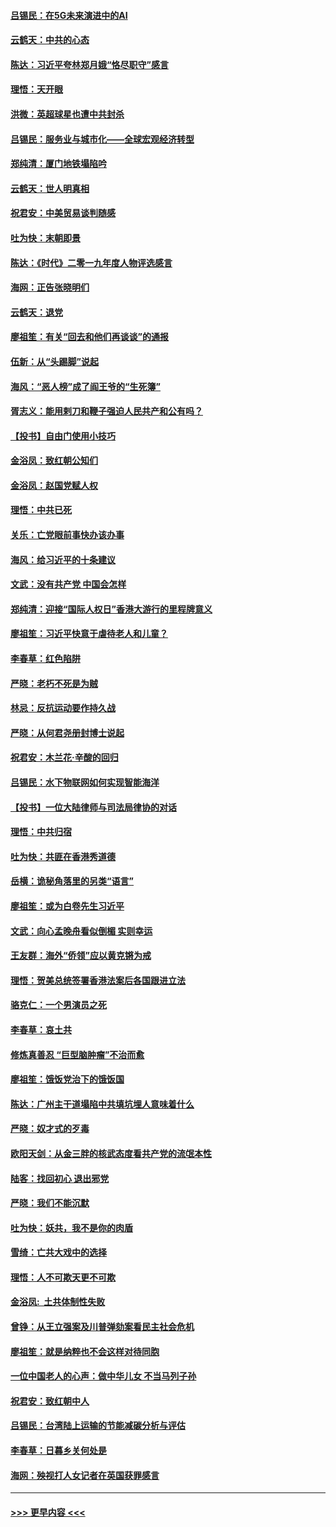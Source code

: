 #### [吕锡民：在5G未来演进中的AI](../pages/nsc993/n11730010.md?t=12190833) 
#### [云鹤天：中共的心态](../pages/nsc993/n11729906.md?t=12190833) 
#### [陈达：习近平夸林郑月娥“恪尽职守”感言](../pages/nsc993/n11729881.md?t=12190833) 
#### [理悟：天开眼](../pages/nsc993/n11729699.md?t=12190833) 
#### [洪微：英超球星也遭中共封杀](../pages/nsc993/n11727243.md?t=12190833) 
#### [吕锡民：服务业与城市化——全球宏观经济转型](../pages/nsc993/n11725845.md?t=12190833) 
#### [郑纯清：厦门地铁塌陷吟](../pages/nsc993/n11725813.md?t=12190833) 
#### [云鹤天：世人明真相](../pages/nsc993/n11725621.md?t=12190833) 
#### [祝君安：中美贸易谈判随感](../pages/nsc993/n11725609.md?t=12190833) 
#### [吐为快：末朝即景](../pages/nsc993/n11723365.md?t=12190833) 
#### [陈达：《时代》二零一九年度人物评选感言](../pages/nsc993/n11723337.md?t=12190833) 
#### [海网：正告张晓明们](../pages/nsc993/n11723228.md?t=12190833) 
#### [云鹤天：退党](../pages/nsc993/n11723056.md?t=12190833) 
#### [廖祖笙：有关“回去和他们再谈谈”的通报](../pages/nsc993/n11722442.md?t=12190833) 
#### [伍新：从“头踢脚”说起](../pages/nsc993/n11722429.md?t=12190833) 
#### [海风：“恶人榜”成了阎王爷的“生死簿”](../pages/nsc993/n11722272.md?t=12190833) 
#### [胥志义：能用剌刀和鞭子强迫人民共产和公有吗？](../pages/nsc993/n11720569.md?t=12190833) 
#### [【投书】自由门使用小技巧](../pages/nsc993/n11720180.md?t=12190833) 
#### [金浴凤：致红朝公知们](../pages/nsc993/n11720563.md?t=12190833) 
#### [金浴凤：赵国党赋人权](../pages/nsc993/n11720533.md?t=12190833) 
#### [理悟：中共已死](../pages/nsc993/n11720233.md?t=12190833) 
#### [关乐：亡党眼前事快办该办事](../pages/nsc993/n11719160.md?t=12190833) 
#### [海风：给习近平的十条建议](../pages/nsc993/n11717616.md?t=12190833) 
#### [文武：没有共产党 中国会怎样](../pages/nsc993/n11717584.md?t=12190833) 
#### [郑纯清：迎接“国际人权日”香港大游行的里程牌意义](../pages/nsc993/n11717417.md?t=12190833) 
#### [廖祖笙：习近平快意于虐待老人和儿童？](../pages/nsc993/n11715313.md?t=12190833) 
#### [李春草：红色陷阱](../pages/nsc993/n11715029.md?t=12190833) 
#### [严晓：老朽不死是为贼](../pages/nsc993/n11712910.md?t=12190833) 
#### [林忌：反抗运动要作持久战](../pages/nsc993/n11712623.md?t=12190833) 
#### [严晓：从何君尧册封博士说起](../pages/nsc993/n11712465.md?t=12190833) 
#### [祝君安：木兰花·辛酸的回归](../pages/nsc993/n11712381.md?t=12190833) 
#### [吕锡民：水下物联网如何实现智能海洋](../pages/nsc993/n11711158.md?t=12190833) 
#### [【投书】一位大陆律师与司法局律协的对话](../pages/nsc993/n11709675.md?t=12190833) 
#### [理悟：中共归宿](../pages/nsc993/n11710059.md?t=12190833) 
#### [吐为快：共匪在香港秀道德](../pages/nsc993/n11709979.md?t=12190833) 
#### [岳横：诡秘角落里的另类“语言”](../pages/nsc993/n11709792.md?t=12190833) 
#### [廖祖笙：或为白卷先生习近平](../pages/nsc993/n11708330.md?t=12190833) 
#### [文武：向心孟晚舟看似倒楣 实则幸运](../pages/nsc993/n11708236.md?t=12190833) 
#### [王友群：海外“侨领”应以黄克锵为戒](../pages/nsc993/n11706176.md?t=12190833) 
#### [理悟：贺美总统签署香港法案后各国跟进立法](../pages/nsc993/n11706853.md?t=12190833) 
#### [骆克仁：一个男演员之死](../pages/nsc993/n11706677.md?t=12190833) 
#### [李春草：哀土共](../pages/nsc993/n11706255.md?t=12190833) 
#### [修炼真善忍 “巨型脑肿瘤”不治而愈](../pages/nsc993/n11705340.md?t=12190833) 
#### [廖祖笙：饿饭党治下的饿饭国](../pages/nsc993/n11705085.md?t=12190833) 
#### [陈达：广州主干道塌陷中共填坑埋人意味着什么](../pages/nsc993/n11705046.md?t=12190833) 
#### [严晓：奴才式的歹毒](../pages/nsc993/n11704826.md?t=12190833) 
#### [欧阳天剑：从金三胖的核武态度看共产党的流氓本性](../pages/nsc993/n11702238.md?t=12190833) 
#### [陆客：找回初心 退出邪党](../pages/nsc993/n11702213.md?t=12190833) 
#### [严晓：我们不能沉默](../pages/nsc993/n11702110.md?t=12190833) 
#### [吐为快：妖共，我不是你的肉盾](../pages/nsc993/n11701366.md?t=12190833) 
#### [雪绮：亡共大戏中的选择](../pages/nsc993/n11699922.md?t=12190833) 
#### [理悟：人不可欺天更不可欺](../pages/nsc993/n11699657.md?t=12190833) 
#### [金浴凤:  土共体制性失败](../pages/nsc993/n11699361.md?t=12190833) 
#### [曾铮：从王立强案及川普弹劾案看民主社会危机](../pages/nsc993/n11699318.md?t=12190833) 
#### [廖祖笙：就是纳粹也不会这样对待同胞](../pages/nsc993/n11697658.md?t=12190833) 
#### [一位中国老人的心声：做中华儿女 不当马列子孙](../pages/nsc993/n11697525.md?t=12190833) 
#### [祝君安：致红朝中人](../pages/nsc993/n11697518.md?t=12190833) 
#### [吕锡民：台湾陆上运输的节能减碳分析与评估](../pages/nsc993/n11694983.md?t=12190833) 
#### [李春草：日暮乡关何处是](../pages/nsc993/n11694805.md?t=12190833) 
#### [海网：殃视打人女记者在英国获罪感言](../pages/nsc993/n11693832.md?t=12190833) 

----
#### [ >>> 更早内容 <<< ](../indexes/nsc993-earlier.md)
